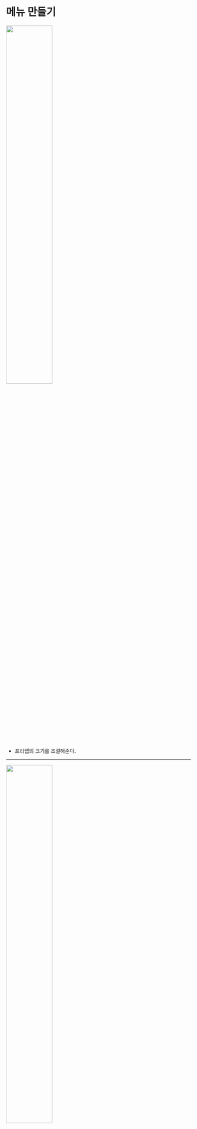 메뉴 만들기
=======================
<img src="https://github.com/isp829/3dunitymulty/blob/master/images/lecture3/lecture3-5/3-5-1.PNG" width="50%">  

* 프리펩의 크기를 조절해준다.  

-------------------------------------------------------------   
<img src="https://github.com/isp829/3dunitymulty/blob/master/images/lecture3/lecture3-5/3-5-2.PNG" width="50%">  
<img src="https://github.com/isp829/3dunitymulty/blob/master/images/lecture3/lecture3-5/3-5-3.PNG" width="50%">  
<img src="https://github.com/isp829/3dunitymulty/blob/master/images/lecture3/lecture3-5/3-5-4.PNG" width="50%">  
<img src="https://github.com/isp829/3dunitymulty/blob/master/images/lecture3/lecture3-5/3-5-5.PNG" width="50%">  
<img src="https://github.com/isp829/3dunitymulty/blob/master/images/lecture3/lecture3-5/3-5-6.PNG" width="50%">  
<img src="https://github.com/isp829/3dunitymulty/blob/master/images/lecture3/lecture3-5/3-5-7.PNG" width="50%">    

* launcher스크립트를 열어서 코드들을 수정해준다.
* launcher를 메서드화 시켜주고 방이름표들을 만들어주고 누르면 이동하도록 만들자. 

-------------------------------------------------------------   
<img src="https://github.com/isp829/3dunitymulty/blob/master/images/lecture3/lecture3-5/3-5-8.PNG" width="50%">  

* Room List Item 스크립트를 만들어주자. 

-------------------------------------------------------------   
<img src="https://github.com/isp829/3dunitymulty/blob/master/images/lecture3/lecture3-5/3-5-9.PNG" width="50%">  

* 이름을 받아서 특정 방이름을 가진 방을 만들도록 코드를 짜주자. 

-------------------------------------------------------------   
<img src="https://github.com/isp829/3dunitymulty/blob/master/images/lecture3/lecture3-5/3-5-10.PNG" width="50%">  
<img src="https://github.com/isp829/3dunitymulty/blob/master/images/lecture3/lecture3-5/3-5-11.PNG" width="50%">  

* Room List Button의 프리펩으로가서 Room List Item 스크립트를 넣어주고 요소들을 넣어주자.  

-------------------------------------------------------------   
<img src="https://github.com/isp829/3dunitymulty/blob/master/images/lecture3/lecture3-5/3-5-12.PNG" width="50%">  
<img src="https://github.com/isp829/3dunitymulty/blob/master/images/lecture3/lecture3-5/3-5-13.PNG" width="50%">  

* 메뉴 스크립트를 find room menu에 넣어주고 canvas에가서 launcher에 추가한 요소들을 다 넣어주자.
* room list item prefab에는 꼭 프리펩을 넣어야된다.

----------------------------------------   
<img src="https://github.com/isp829/3dunitymulty/blob/master/images/lecture3/lecture3-5/3-5-14.PNG" width="50%">  

* 타이틀 메뉴에있는 find room button에 행동을 추가해준다.  

----------------------------------------   
<img src="https://github.com/isp829/3dunitymulty/blob/master/images/lecture3/lecture3-5/3-5-15.PNG" width="50%">  

* 실행해보면 잘된다. 

----------------------------------------   
<img src="https://github.com/isp829/3dunitymulty/blob/master/images/lecture3/lecture3-5/3-5-16.PNG" width="50%">  
<img src="https://github.com/isp829/3dunitymulty/blob/master/images/lecture3/lecture3-5/3-5-17.png" width="50%">  

* 빌드해서 테스트 하기전에 설정을 해주자. 

----------------------------------------   
<img src="https://github.com/isp829/3dunitymulty/blob/master/images/lecture3/lecture3-5/3-5-18.png" width="50%">  
<img src="https://github.com/isp829/3dunitymulty/blob/master/images/lecture3/lecture3-5/3-5-19.png" width="50%">  

* 설정다했으면 빌드해주자.  

----------------------------------------   
<img src="https://github.com/isp829/3dunitymulty/blob/master/images/lecture3/lecture3-5/3-5-20.PNG" width="33%"><img src="https://github.com/isp829/3dunitymulty/blob/master/images/lecture3/lecture3-5/3-5-21.PNG" width="33%"><img src="https://github.com/isp829/3dunitymulty/blob/master/images/lecture3/lecture3-5/3-5-22.PNG" width="33%">  

* 빌드한거랑 프로젝트에서 실행하는거 둘다 실행해보면 한쪽에서 만든방을 다른쪽이 볼 수 있고 참여할 수 있다.  

----------------------------------------   
```
using System.Collections;
using System.Collections.Generic;
using UnityEngine;
using Photon.Pun;//포톤 기능 사용
using TMPro;//텍스트 메쉬 프로 기능 사용
using Photon.Realtime;

public class Launcher : MonoBehaviourPunCallbacks//다른 포톤 반응 받아들이기
{
    public static Launcher Instance;//Launcher스크립트를 메서드로 사용하기 위해 선언

    [SerializeField] TMP_InputField roomNameInputField;
    [SerializeField] TMP_Text errorText;
    [SerializeField] TMP_Text roomNameText;
    [SerializeField] Transform roomListContent;
    [SerializeField] GameObject roomListItemPrefab;

    void Awake()
    {
        Instance = this;//메서드로 사용
    }
    void Start()
    {
        Debug.Log("Connecting to Master");
        PhotonNetwork.ConnectUsingSettings();//설정한 포톤 서버에 때라 마스터 서버에 연결
    }

    public override void OnConnectedToMaster()//마스터서버에 연결시 작동됨
    {
        Debug.Log("Connected to Master");
        PhotonNetwork.JoinLobby();//마스터 서버 연결시 로비로 연결
    }

    public override void OnJoinedLobby()//로비에 연결시 작동
    {
        MenuManager.Instance.OpenMenu("title");//로비에 들어오면 타이틀 메뉴 키기
        Debug.Log("Joined Lobby");
    }
    public void CreateRoom()//방만들기
    {
        if (string.IsNullOrEmpty(roomNameInputField.text))
        {
            return;//방 이름이 빈값이면 방 안만들어짐
        }
        PhotonNetwork.CreateRoom(roomNameInputField.text);//포톤 네트워크기능으로 roomNameInputField.text의 이름으로 방을 만든다.
        MenuManager.Instance.OpenMenu("loading");//로딩창 열기
    }

    public override void OnJoinedRoom()//방에 들어갔을때 작동
    {
        MenuManager.Instance.OpenMenu("room");//룸 메뉴 열기
        roomNameText.text = PhotonNetwork.CurrentRoom.Name;//들어간 방 이름표시
    }

    public override void OnCreateRoomFailed(short returnCode, string message)//방 만들기 실패시 작동
    {
        errorText.text = "Room Creation Failed: " + message;
        MenuManager.Instance.OpenMenu("error");//에러 메뉴 열기
    }

    public void LeaveRoom()
    {
        PhotonNetwork.LeaveRoom();//방떠나기 포톤 네트워크 기능
        MenuManager.Instance.OpenMenu("loading");//로딩창 열기
    }

    public void JoinRoom(RoomInfo info)
    {
        PhotonNetwork.JoinRoom(info.Name);//포톤 네트워크의 JoinRoom기능 해당이름을 가진 방으로 접속한다. 
        MenuManager.Instance.OpenMenu("loading");//로딩창 열기
    }

    public override void OnLeftRoom()//방을 떠나면 호출
    {
        MenuManager.Instance.OpenMenu("title");//방떠나기 성공시 타이틀 메뉴 호출
    }

    public override void OnRoomListUpdate(List<RoomInfo> roomList)//포톤의 룸 리스트 기능
    {
        foreach (Transform trans in roomListContent)//존재하는 모든 roomListContent
        {
            Destroy(trans.gameObject);//룸리스트 업데이트가 될때마다 싹지우기
        }
        for (int i = 0; i < roomList.Count; i++)//방갯수만큼 반복
        {
            Instantiate(roomListItemPrefab, roomListContent).GetComponent<RoomListItem>().SetUp(roomList[i]);
            //instantiate로 prefab을 roomListContent위치에 만들어주고 그 프리펩은 i번째 룸리스트가 된다. 
        }
    }
}

```

* 수정한 launcher스크립트의 전문이다. 

----------------------------   
```
using Photon.Realtime;
using System.Collections;
using System.Collections.Generic;
using TMPro;
using UnityEngine;

public class RoomListItem : MonoBehaviour
{
    [SerializeField] TMP_Text text;

    public RoomInfo info;//포톤 리얼타임의 방정보 기능. 퍼블릭으로 선언해서 다른곳에서 접근 가능하도록 수정. 
    public void SetUp(RoomInfo _info)//방정보 받아오기
    {
        info = _info;
        text.text= _info.Name;
    }

    public void OnClick()
    {
        Launcher.Instance.JoinRoom(info);//런처스크립트 메서드로 JoinRoom실행
    }
}
```

* Room List Item 스크립트의 전문이다.   

--------------------------  
[목차로](https://github.com/isp829/3dunitymulty/blob/master/README.md)  
[다음](https://github.com/isp829/3dunitymulty/blob/master/lecture/lecture3-6.md)  
-----------------------------
